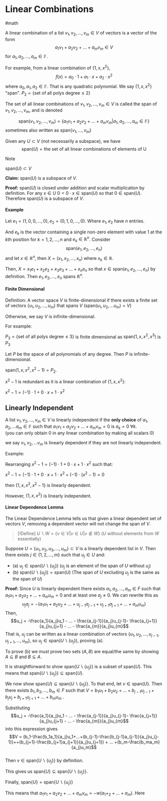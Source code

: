 # Linear Combinations
#math 

A linear combination of a list $v_1, v_2, ..., v_m \in V$ of vectors is a vector of the form $$a_1v_1+a_2v_2+...+a_mv_m \in V$$
for $a_1,a_2,...,a_m \in \mathbb{F}$.


For example, from a linear combination of $\{1,x,x^2\}$, $$f(x) = a_0 \cdot 1 + a_1 \cdot x + a_2 \cdot x^2$$
where $a_0, a_1, a_2 \in \mathbb{F}$. That is any quadratic polynomial. We say $\{1,x,x^2\}$ "span". 
$P_2 = \{\text{set of all polys degree} \leq 2 \}$ 

The set of all linear combinations of $v_1, v_2, ..., v_m \in V$ is called the span of $v_1, v_2, ..., v_m$, and is denoted 

$$\text{span}(v_1, v_2, ..., v_m) = \{a_1v_1+a_2v_2+...+a_mv_m|a_1,a_2,...,a_m \in \mathbb{F}\}$$
sometimes also written as $\text{span}\{v_1,...,v_m\}$

Given any $U \subset V$ (not necessarily a subspace), we have $$\text{span}(U)= \text{the set of all linear combinations of elements of U}$$
>[!NOTE]
>$\text{span}(U) \subset V$


**Claim:** $\text{span}(U)$ is a subspace of $V$.

**Proof:** $\text{span}(U)$ is closed under addition and scalar multiplication by definition. For any $x \in U$ $0 = 0 \cdot x \in \text{span}(U)$ so that $0 \in \text{span}(U)$. Therefore $\text{span}(U)$ is a subspace of $V$.


#### Example

Let $e_1 = (1,0,0,...,0), e_2 = (0,1,0,...,0)$. Where $e_1,e_2$ have $n$ entries.

And $e_k$ is the vector containing a single non-zero element with value 1 at the $k$th position for $k=1,2,...,n$ and $e_k \in \mathbb{R}^n$. Consider $$\text{span}(e_1,e_2,...,e_n)$$
and let $x \in \mathbb{R}^n$, then $X = (x_1,x_2,...,x_n)$ where $x_k \in \mathbb{R}$.

Then, $X = x_1e_1 + x_2e_2 + x_3e_3+...+x_ne_n$ so that $x \in \text{span}(e_1,e_2,...,e_n)$ by definition. Then $e_1,e_2,...,e_n$ spans $\mathbb{R}^n$.


#### Finite Dimensional

Definition: A vector space $V$ is finite-dimensional if there exists a finite set of vectors $\{u_1,u_2,...,u_m\}$ that spans $V$ ($\text{span}(u_1,u_2,...u_m) = V$)

Otherwise, we say $V$ is infinite-dimensional.

For example:

$P_3 = \{ \text{set of all polys degree} \leq 3 \}$ is finite dimensional as $\text{span}(1,x,x^2,x^3)$ is $P_3$ 

Let $P$ be the space of all polynomials of any degree. Then $P$ is infinite-dimensional. 


$\text{span}(1,x,x^2,x^2-1) = P_2$. 

$x^2-1$ is redundant as it is a linear combination of $\{1,x,x^2\}$:

$x^2-1 = (-1) \cdot 1 + 0 \cdot x + 1 \cdot x^2$

## Linearly Independent

A list $v_1, v_2,...,v_m \in V$ is linearly independent if the **only choice** of $a_1,a_2,...a_m \in \mathbb{F}$ such that $a_1v_1+a_2v_2+...+a_mv_m = 0$ is $a_k = 0$  $\forall k$.  
(you can only obtain 0 in any linear combination by making all scalars 0)

we say $v_1,v_2,...v_m$ is linearly dependent if they are not linearly independent.

Example: 

Rearranging $x^2-1 = (-1) \cdot 1 + 0 \cdot x + 1 \cdot x^2$ such that: 

$x^2-1 = (-1) \cdot 1 + 0 \cdot x + 1 \cdot x^2 + (-1)\cdot (x^2-1) = 0$ 

then {$1,x,x^2,x^2-1\}$ is linearly dependent. 

However, $\{1,x,x^2\}$ is linearly independent. 

#### Linear Dependence Lemma

The Linear Dependence Lemma tells us that given a linear dependent set of vectors $V$, removing a dependent vector will not change the span of $V$. 

>[!Define]
> $U \backslash W  =\{v \in V| v \in U| v \not \in W\}$ ($U$ without elements from $W$ essentially)

Suppose $U = \{u_1,u_2,u_3,...,u_m\} \subset V$ is a linearly dependent list in $V$. Then there exists $j \in \{1,2,...,m\}$ such that $u_j \in U$ and:
- (a) $u_j \in \text{span}(U \backslash  \{u_j\})$  ($u_j$ is an element of the span of $U$ without $u_j$)
- (b) $\text{span}(U \backslash \{u_j\}) = \text{span} (U)$ (The span of $U$ excluding $u_j$ is the same as the span of $U$)

**Proof:** Since $U$ is linearly dependent there exists $a_1, a_2,...,a_m \in F$ such that $a_1u_1+a_2u_2+...+a_mu_m = 0$ and at least one $a_j \neq 0$. We can rewrite this as $$u_ja_j = -(a_1u_1+a_2u_2+...+u_{j-1}a_{j-1}+u_{j+1}a_{j+1}+...+a_mu_m)$$Then,
 $$u_j = -\frac{a_1}{a_j}u_1 - ... - \frac{a_{j-1}}{a_j}u_{j-1}- \frac{a_{j+1}}{a_j}u_{j+1} - ... - \frac{a_{m}}{a_j}u_{m}$$
That is, $u_j$ can be written as a linear combination of vectors $\{u_1,u_2,...,u_{j-1}, u_{j+1},...,u_m\}$, so $u_j \in \text{span}(U \backslash \{u_j\})$, proving (a). 


To prove (b) we must prove two sets $(A,B)$ are equal/the same by showing $A \subseteq B$ and $B \subseteq A$. 

It is straightforward to show $\text{span}\{U \backslash \{u_j\}\}$ is a subset of $\text{span}\{U\}$. This means that $\text{span}\{U \backslash \{u_j\}\} \subseteq \text{span}\{U\}$. 

We now show  $\text{span}\{U\} \subseteq \text{span}\{U \backslash \{u_j\}\}$. To that end, let $v \in \text{span}\{U\}$. Then there exists $b_1,b_2,...,b_m \in F$ such that $V = b_1u_1+b_2u_2+...+b_{j-1}u_{j-1}+b_ju_j+b_{j+1}u_{j+1}+...+b_mu_m$ . 

Substituting $$u_j = -\frac{a_1}{a_j}u_1 - ... - \frac{a_{j-1}}{a_j}u_{j-1}- \frac{a_{j+1}}{a_j}u_{j+1} - ... - \frac{a_{m}}{a_j}u_{m}$$ into this expression gives $$V = (b_1-\frac{b_1a_1}{a_j}u_1+...+(b_{j-1}-\frac{b_{j-1}a_{j-1}}{a_j}u_{j-1})++(b_{j+1}-\frac{b_{j+1}a_{j+1}}{a_j}u_{j+1}) + ... +(b_m-\frac{b_ma_m}{a_j}u_m)$$  
Then $v \in \text{span}\{U \backslash \{u_j\}\}$ by definition. 

This gives us $\text{span}\{U\} \subseteq \text{span}\{U \backslash \{u_j\}\}$. 

Finally, $\text{span}\{U\} = \text{span}\{U\backslash\{u_j\}\}$


This means that $a_1v_1+a_2v_2+...+a_mv_m =-w(a_1+_2+...+a_m)$. Here